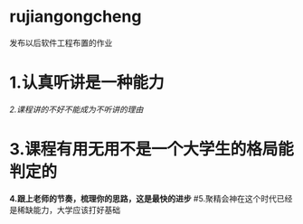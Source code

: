 # rujiangongcheng
发布以后软件工程布置的作业
# 1.认真听讲是一种能力  
*2.课程讲的不好不能成为不听讲的理由*  
# 3.课程有用无用不是一个大学生的格局能判定的  
**4.跟上老师的节奏，梳理你的思路，这是最快的进步**
#5.聚精会神在这个时代已经是稀缺能力，大学应该打好基础
